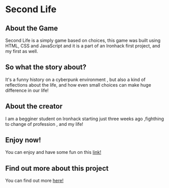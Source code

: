 <h1>Second Life</h1>

<h2>About the Game</h2>

Second Life is a simply game based on choices, this game was built using HTML, CSS and JavaScript and it is a part of an Ironhack first project, and my first as well.

<h2>So what the story about?</h2>
It's a funny history on a cyberpunk environment , but also a kind of reflections about the life, and how even small choices can make huge difference in our life!

<h2>About the creator</h2>
I am a begginer student on Ironhack starting just three weeks ago ,fighthing to change of profession , and my life!

<h2>Enjoy now!</h2>
You can enjoy and have some fun on this <a href="https://andyss-maker.github.io/projectSecondLife/">link!</a>

<h2>Find out more about this project</h2>
You can find out more <a href="https://docs.google.com/presentation/d/1-_paAh10NOrZ7gViTYCEgOxtx-t7eJ-IPcE_B0_RseA/edit#slide=id.g1f87997393_0_782">here!</a>
